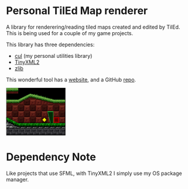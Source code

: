# Personal TilEd Map renderer

A library for renderering/reading tiled maps created and edited by TilEd. This 
is being used for a couple of my game projects.

This library has three dependencies:
- [cul](https://github.com/ariajanke/util-common) (my personal utilities library)
- [TinyXML2](https://github.com/leethomason/tinyxml2)
- [zlib](https://zlib.net/)

This wonderful tool has a [website](https://www.mapeditor.org/), and a GitHub [repo](https://github.com/bjorn/tiled).

![Screen shot of the simple demo app.](/tmaprender.png "App Screenie")

# Dependency Note

Like projects that use SFML, with TinyXML2 I simply use my OS package manager.
